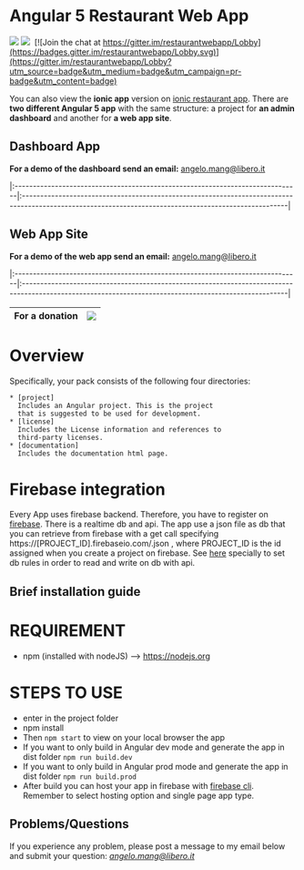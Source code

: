 
# Angular 5 Restaurant Web App

<img src="https://img.shields.io/github/stars/amanganiello90/restaurantwebapp.svg">&nbsp;<a href="https://github.com/amanganiello90/restaurantwebapp/issues"><img src="https://img.shields.io/github/issues/amanganiello90/restaurantwebapp.svg"></a>&nbsp; [![Join the chat at https://gitter.im/restaurantwebapp/Lobby](https://badges.gitter.im/restaurantwebapp/Lobby.svg)](https://gitter.im/restaurantwebapp/Lobby?utm_source=badge&utm_medium=badge&utm_campaign=pr-badge&utm_content=badge) 

You can also view the **ionic app** version on [ionic restaurant app](https://github.com/amanganiello90/ionic3restaurantapp).
There are **two different Angular 5 app** with the same structure: a project for **an admin dashboard** and another for **a web app site**.

## Dashboard App

**For a demo of the dashboard send an email:** angelo.mang@libero.it


|:------------------------------------------------------------------------------|:------------------------------------------------------------------------------------------------------------------------------------------------------|

##  Web App Site
**For a demo of the web app send an email:** angelo.mang@libero.it


|:------------------------------------------------------------------------------|:------------------------------------------------------------------------------------------------------------------------------------------------------|



|For a donation | [![](https://www.paypal.com/en_US/IT/i/btn/btn_donateCC_LG.gif)](https://www.paypal.com/cgi-bin/webscr?cmd=_s-xclick&hosted_button_id=XTC895QYD28TC) |
|:------------------------------------------------------------------------------|:------------------------------------------------------------------------------------------------------------------------------------------------------|


Overview
========

Specifically, your pack consists of the following four
directories:

    * [project]
      Includes an Angular project. This is the project
      that is suggested to be used for development.
    * [license]
      Includes the License information and references to
      third-party licenses.
	* [documentation]
      Includes the documentation html page.
      
Firebase integration
========
Every App uses firebase backend. Therefore, you have to register on [firebase](https://firebase.google.com/).
There is a realtime db and api. The app use a json file as db that you can retrieve from firebase with a get call specifying https://[PROJECT_ID].firebaseio.com/.json , where PROJECT_ID is the id assigned when you create a project on firebase.
See [here](https://dev.to/aurelkurtula/introduction-to-firebases-real-time-database-89l) specially to set db rules in order to read and write on db with api.

Brief installation guide
------------------------

REQUIREMENT
========
* npm (installed with nodeJS) --> https://nodejs.org


STEPS TO USE
========
* enter in the project folder
* npm install
* Then ```npm start``` to view on your local browser the app
* If you want to only build in Angular dev mode and generate the app in dist folder ```npm run build.dev```
* If you want to only build in Angular prod mode and generate the app in dist folder ```npm run build.prod```
* After build you can host your app in firebase with [firebase cli](https://firebase.google.com/docs/hosting/). Remember to select hosting option and single page app type.


Problems/Questions
--------
If you experience any problem, please post a message to my email below and submit your question:
*angelo.mang@libero.it*
